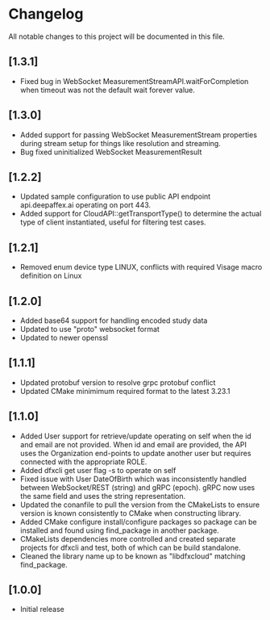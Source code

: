 # Changelog
All notable changes to this project will be documented in this file.

## [1.3.1]
 - Fixed bug in WebSocket MeasurementStreamAPI.waitForCompletion when
   timeout was not the default wait forever value.

## [1.3.0]
 - Added support for passing WebSocket MeasurementStream properties
   during stream setup for things like resolution and streaming.
 - Bug fixed uninitialized WebSocket MeasurementResult

## [1.2.2]
 - Updated sample configuration to use public API endpoint api.deepaffex.ai
   operating on port 443.
 - Added support for CloudAPI::getTransportType() to determine the
   actual type of client instantiated, useful for filtering test cases.

## [1.2.1]
 - Removed enum device type LINUX, conflicts with required Visage
   macro definition on Linux

## [1.2.0]
 - Added base64 support for handling encoded study data
 - Updated to use "proto" websocket format
 - Updated to newer openssl

## [1.1.1]
 - Updated protobuf version to resolve grpc protobuf conflict
 - Updated CMake minimimum required format to the latest 3.23.1

## [1.1.0]
 - Added User support for retrieve/update operating on self when the
   id and email are not provided. When id and email are provided, the
   API uses the Organization end-points to update another user but
   requires connected with the appropriate ROLE.
 - Added dfxcli get user flag -s to operate on self
 - Fixed issue with User DateOfBirth which was inconsistently handled
   between WebSocket/REST (string) and gRPC (epoch). gRPC now uses
   the same field and uses the string representation.
 - Updated the conanfile to pull the version from the CMakeLists to
   ensure version is known consistently to CMake when constructing
   library.
 - Added CMake configure install/configure packages so package can
   be installed and found using find_package in another package.
 - CMakeLists dependencies more controlled and created separate
   projects for dfxcli and test, both of which can be build standalone.
 - Cleaned the library name up to be known as "libdfxcloud" matching
   find_package.

## [1.0.0]
 - Initial release
